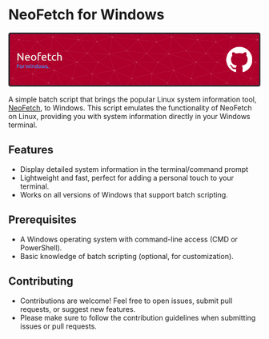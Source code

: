 # NeoFetch for Windows

![ScreenShot](/raw/master/neofetch-banner.png)

A simple batch script that brings the popular Linux system information tool, [NeoFetch](https://github.com/dylanaraps/neofetch), to Windows. This script emulates the functionality of NeoFetch on Linux, providing you with system information directly in your Windows terminal.

## Features

- Display detailed system information in the terminal/command prompt
- Lightweight and fast, perfect for adding a personal touch to your terminal.
- Works on all versions of Windows that support batch scripting.

## Prerequisites

- A Windows operating system with command-line access (CMD or PowerShell).
- Basic knowledge of batch scripting (optional, for customization).

## Contributing

- Contributions are welcome! Feel free to open issues, submit pull requests, or suggest new features.
- Please make sure to follow the contribution guidelines when submitting issues or pull requests.
